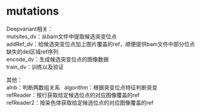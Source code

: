 # mutations

Deepvariant相关：  
mutsites_dv：从bam文件中提取候选突变位点  
addRef_dv：给候选突变位点加上图片覆盖的ref，顺便提供bam文件中部分位点缺失的del区域ref序列  
encode_dv：生成候选突变位点的图像数据  
train_dv：训练以及验证  
  
其他：  
aInb：判断两数组关系  
algorithm：根据突变位点特征判断突变  
refReader：按行获取给定候选位点的对应图像覆盖的ref  
refReader2：按染色体获取给定候选位点的对应图像覆盖的ref  
